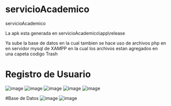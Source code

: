 # servicioAcademico
servicioAcademico

La apk esta generada en servicioAcademico\app\release

Ya sube la base de datos en la cual tambien se hace uso de archivos php en en servidor mysql de XAMPP en la cual los archivos estan agregados en una capeta codigo Trash

# Registro de Usuario
![image](https://user-images.githubusercontent.com/84651414/128105890-e2ab0d1b-bddc-4a11-bb6a-4af71908b5b0.png)
![image](https://user-images.githubusercontent.com/84651414/128105959-1c973798-b224-47b4-ada6-e819b96f4731.png)
![image](https://user-images.githubusercontent.com/84651414/128106051-21d67611-dd91-4dc8-928e-4914d903ad78.png)
![image](https://user-images.githubusercontent.com/84651414/128106103-eff3f00b-9640-49a6-9776-898e45ba3850.png)
![image](https://user-images.githubusercontent.com/84651414/128106155-8add176b-6bb9-4383-a7e4-31379fbb267c.png)

#Base de Datos
![image](https://user-images.githubusercontent.com/84651414/128106491-fd10c865-0722-4fff-85ce-d172ceb0c756.png)
![image](https://user-images.githubusercontent.com/84651414/128106520-6d8cec1b-7982-4ca1-a894-20b522de44d9.png)

